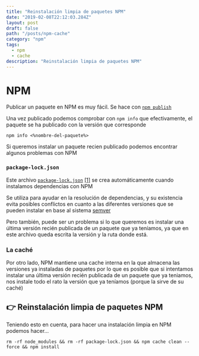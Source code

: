```yaml
---
title: "Reinstalación limpia de paquetes NPM"
date: "2019-02-08T22:12:03.284Z"
layout: post
draft: false
path: "/posts/npm-cache"
category: "npm"
tags:
  - npm
  - cache
description: "Reinstalación limpia de paquetes NPM"
---
```


# NPM

Publicar un paquete en NPM es muy fácil. Se hace con [`npm publish`](https://docs.npmjs.com/cli/publish.html)

Una vez publicado podemos comprobar con `npm info` que efectivamente, el paquete se ha publicado con la versión que corresponde

```
npm info <%nombre-del-paquete%>
```

Si queremos instalar un paquete recien publicado podemos encontrar algunos problemas con NPM


### `package-lock.json`

Este archivo [`package-lock.json`](https://docs.npmjs.com/files/package-lock.json) [[1]](https://medium.com/coinmonks/everything-you-wanted-to-know-about-package-lock-json-b81911aa8ab8) se crea automáticamente cuando instalamos dependencias con NPM

Se utiliza para ayudar en la resolución de dependencias, y su existencia evita posibles conflictos en cuanto a las diferentes versiones que se pueden instalar en base al sistema [semver](https://semver.org/)

Pero también, puede ser un problema si lo que queremos es instalar una última versión recién publicada de un paquete que ya teníamos, ya que en este archivo queda escrita la versión y la ruta donde está.

### La caché

Por otro lado, NPM mantiene una cache interna en la que almacena las versiones ya instaladas de paquetes por lo que es posible que si intentamos instalar una última versión recién publicada de un paquete que ya teniamos, nos instale todo el rato la versión que ya teníamos (porque la sirve de su caché)

## 👉 Reinstalación limpia de paquetes NPM

Teniendo esto en cuenta, para hacer una instalación limpia en NPM podemos hacer...

```
rm -rf node_modules && rm -rf package-lock.json && npm cache clean --force && npm install
```
